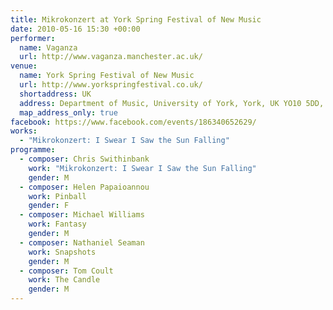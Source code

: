 ```yaml
---
title: Mikrokonzert at York Spring Festival of New Music
date: 2010-05-16 15:30 +00:00
performer:
  name: Vaganza
  url: http://www.vaganza.manchester.ac.uk/
venue:
  name: York Spring Festival of New Music
  url: http://www.yorkspringfestival.co.uk/
  shortaddress: UK
  address: Department of Music, University of York, York, UK YO10 5DD, United Kingdom
  map_address_only: true
facebook: https://www.facebook.com/events/186340652629/
works:
  - "Mikrokonzert: I Swear I Saw the Sun Falling"
programme:
  - composer: Chris Swithinbank
    work: "Mikrokonzert: I Swear I Saw the Sun Falling"
    gender: M
  - composer: Helen Papaioannou
    work: Pinball
    gender: F
  - composer: Michael Williams
    work: Fantasy
    gender: M
  - composer: Nathaniel Seaman
    work: Snapshots
    gender: M
  - composer: Tom Coult
    work: The Candle
    gender: M
---
```

